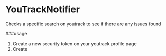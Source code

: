 YouTrackNotifier
================

Checks a specific search on youtrack to see if there are any issues found

###usage
1. Create a new security token on your youtrack profile page
2. Create